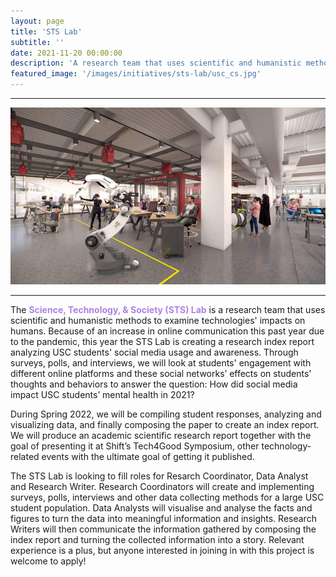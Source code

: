 ```yaml
---
layout: page
title: 'STS Lab'
subtitle: ''
date: 2021-11-20 00:00:00
description: 'A research team that uses scientific and humanistic methods to examine the impacts of technology humans.'
featured_image: '/images/initiatives/sts-lab/usc_cs.jpg'
---
```

----

![Picc](/images/initiatives/sts-lab/usc-new-lab.jpg)

---
The <b style="color:#B082E0">Science, Technology, & Society (STS) Lab</b> is a research team that uses scientific and humanistic methods to examine technologies' impacts on humans. Because of an increase in online communication this past year due to the pandemic, this year the STS Lab is creating a research index report analyzing USC students' social media usage and awareness. Through surveys, polls, and interviews, we will look at students' engagement with different online platforms and these social networks’ effects on students' thoughts and behaviors to answer the question: How did social media impact USC students’ mental health in 2021?

During Spring 2022, we will be compiling student responses, analyzing and visualizing data, and finally composing the paper to create an index report. We will produce an academic scientific research report together with the goal of presenting it at Shift’s Tech4Good Symposium, other technology-related events with the ultimate goal of getting it published.

The STS Lab is looking to fill roles for Resarch Coordinator, Data Analyst and Research Writer. Research Coordinators will create and implementing surveys, polls, interviews and other data collecting methods for a large USC student population. Data Analysts will visualise and analyse the facts and figures to turn the data into meaningful information and insights. Research Writers will then communicate the information gathered by composing the index report and turning the collected information into a story. Relevant experience is a plus, but anyone interested in joining in with this project is welcome to apply!